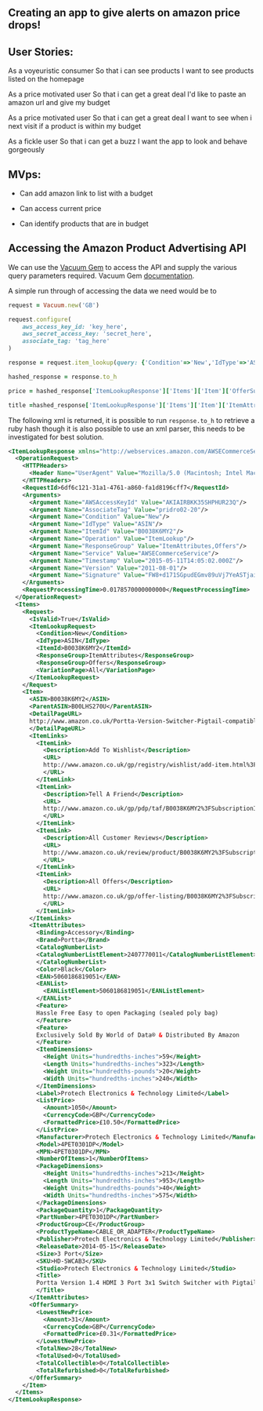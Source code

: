Creating an app to give alerts on amazon price drops!
-----

User Stories:
-----

As a voyeuristic consumer
So that i can see products
I want to see products listed on the homepage

As a price motivated user
So that i can get a great deal
I'd like to paste an amazon url and give my budget

As a price motivated user
So that i can get a great deal
I want to see when i next visit if a product is within my budget

As a fickle user
So that i can get a buzz
I want the app to look and behave gorgeously

MVps:
-----

  - Can add amazon link to list with a budget

  - Can access current price

  - Can identify products that are in budget

Accessing the Amazon Product Advertising API
-----

We can use the [Vacuum Gem](https://rubygems.org/gems/vacuum/versions/1.2.0) to access the API and supply the various query parameters required. Vacuum Gem [documentation](https://github.com/hakanensari/vacuum).

A simple run through of accessing the data we need would be to
```ruby
request = Vacuum.new('GB')

request.configure(
    aws_access_key_id: 'key_here',
    aws_secret_access_key: 'secret_here',
    associate_tag: 'tag_here'
)

response = request.item_lookup(query: {'Condition'=>'New','IdType'=>'ASIN','ItemId'=>'B0038K6MY2','Operation'=>'ItemLookup','ResponseGroup'=>'ItemAttributes,OfferSummary'})

hashed_response = response.to_h

price = hashed_response['ItemLookupResponse']['Items']['Item']['OfferSummary']['LowestNewPrice']['FormattedPrice']

title =hashed_response['ItemLookupResponse']['Items']['Item']['ItemAttributes']['Title']

```
The following xml is returned, it is possible to run `response.to_h` to retrieve a ruby hash though it is also possible to use an xml parser, this needs to be investigated for best solution.

```xml
<ItemLookupResponse xmlns="http://webservices.amazon.com/AWSECommerceService/2011-08-01">
  <OperationRequest>
    <HTTPHeaders>
      <Header Name="UserAgent" Value="Mozilla/5.0 (Macintosh; Intel Mac OS X 10_10_3) AppleWebKit/537.36 (KHTML, like Gecko) Chrome/42.0.2311.135 Safari/537.36"/>
    </HTTPHeaders>
    <RequestId>6df6c121-31a1-4761-a860-fa1d8196cff7</RequestId>
    <Arguments>
      <Argument Name="AWSAccessKeyId" Value="AKIAIRBKK35SHPHUR23Q"/>
      <Argument Name="AssociateTag" Value="pridro02-20"/>
      <Argument Name="Condition" Value="New"/>
      <Argument Name="IdType" Value="ASIN"/>
      <Argument Name="ItemId" Value="B0038K6MY2"/>
      <Argument Name="Operation" Value="ItemLookup"/>
      <Argument Name="ResponseGroup" Value="ItemAttributes,Offers"/>
      <Argument Name="Service" Value="AWSECommerceService"/>
      <Argument Name="Timestamp" Value="2015-05-11T14:05:02.000Z"/>
      <Argument Name="Version" Value="2011-08-01"/>
      <Argument Name="Signature" Value="FW8+d171SGpudEGmv89uVj7YeASTjaitz0ZM4fF85PY="/>
    </Arguments>
    <RequestProcessingTime>0.0178570000000000</RequestProcessingTime>
  </OperationRequest>
  <Items>
    <Request>
      <IsValid>True</IsValid>
      <ItemLookupRequest>
        <Condition>New</Condition>
        <IdType>ASIN</IdType>
        <ItemId>B0038K6MY2</ItemId>
        <ResponseGroup>ItemAttributes</ResponseGroup>
        <ResponseGroup>Offers</ResponseGroup>
        <VariationPage>All</VariationPage>
      </ItemLookupRequest>
    </Request>
    <Item>
      <ASIN>B0038K6MY2</ASIN>
      <ParentASIN>B00LHS270U</ParentASIN>
      <DetailPageURL>
      http://www.amazon.co.uk/Portta-Version-Switcher-Pigtail-compatible-Black/dp/B0038K6MY2%3Fpsc%3D1%26SubscriptionId%3DAKIAIRBKK35SHPHUR23Q%26tag%3Dpridro02-20%26linkCode%3Dxm2%26camp%3D2025%26creative%3D165953%26creativeASIN%3DB0038K6MY2
      </DetailPageURL>
      <ItemLinks>
        <ItemLink>
          <Description>Add To Wishlist</Description>
          <URL>
          http://www.amazon.co.uk/gp/registry/wishlist/add-item.html%3Fasin.0%3DB0038K6MY2%26SubscriptionId%3DAKIAIRBKK35SHPHUR23Q%26tag%3Dpridro02-20%26linkCode%3Dxm2%26camp%3D2025%26creative%3D12734%26creativeASIN%3DB0038K6MY2
          </URL>
        </ItemLink>
        <ItemLink>
          <Description>Tell A Friend</Description>
          <URL>
          http://www.amazon.co.uk/gp/pdp/taf/B0038K6MY2%3FSubscriptionId%3DAKIAIRBKK35SHPHUR23Q%26tag%3Dpridro02-20%26linkCode%3Dxm2%26camp%3D2025%26creative%3D12734%26creativeASIN%3DB0038K6MY2
          </URL>
        </ItemLink>
        <ItemLink>
          <Description>All Customer Reviews</Description>
          <URL>
          http://www.amazon.co.uk/review/product/B0038K6MY2%3FSubscriptionId%3DAKIAIRBKK35SHPHUR23Q%26tag%3Dpridro02-20%26linkCode%3Dxm2%26camp%3D2025%26creative%3D12734%26creativeASIN%3DB0038K6MY2
          </URL>
        </ItemLink>
        <ItemLink>
          <Description>All Offers</Description>
          <URL>
          http://www.amazon.co.uk/gp/offer-listing/B0038K6MY2%3FSubscriptionId%3DAKIAIRBKK35SHPHUR23Q%26tag%3Dpridro02-20%26linkCode%3Dxm2%26camp%3D2025%26creative%3D12734%26creativeASIN%3DB0038K6MY2
          </URL>
        </ItemLink>
      </ItemLinks>
      <ItemAttributes>
        <Binding>Accessory</Binding>
        <Brand>Portta</Brand>
        <CatalogNumberList>
        <CatalogNumberListElement>2407770011</CatalogNumberListElement>
        </CatalogNumberList>
        <Color>Black</Color>
        <EAN>5060186819051</EAN>
        <EANList>
          <EANListElement>5060186819051</EANListElement>
        </EANList>
        <Feature>
        Hassle Free Easy to open Packaging (sealed poly bag)
        </Feature>
        <Feature>
        Exclusively Sold By World of Data® & Distributed By Amazon
        </Feature>
        <ItemDimensions>
          <Height Units="hundredths-inches">59</Height>
          <Length Units="hundredths-inches">323</Length>
          <Weight Units="hundredths-pounds">20</Weight>
          <Width Units="hundredths-inches">240</Width>
        </ItemDimensions>
        <Label>Protech Electronics & Technology Limited</Label>
        <ListPrice>
          <Amount>1050</Amount>
          <CurrencyCode>GBP</CurrencyCode>
          <FormattedPrice>£10.50</FormattedPrice>
        </ListPrice>
        <Manufacturer>Protech Electronics & Technology Limited</Manufacturer>
        <Model>4PET0301DP</Model>
        <MPN>4PET0301DP</MPN>
        <NumberOfItems>1</NumberOfItems>
        <PackageDimensions>
          <Height Units="hundredths-inches">213</Height>
          <Length Units="hundredths-inches">953</Length>
          <Weight Units="hundredths-pounds">40</Weight>
          <Width Units="hundredths-inches">575</Width>
        </PackageDimensions>
        <PackageQuantity>1</PackageQuantity>
        <PartNumber>4PET0301DP</PartNumber>
        <ProductGroup>CE</ProductGroup>
        <ProductTypeName>CABLE_OR_ADAPTER</ProductTypeName>
        <Publisher>Protech Electronics & Technology Limited</Publisher>
        <ReleaseDate>2014-05-15</ReleaseDate>
        <Size>3 Port</Size>
        <SKU>HD-SWCAB3</SKU>
        <Studio>Protech Electronics & Technology Limited</Studio>
        <Title>
        Portta Version 1.4 HDMI 3 Port 3x1 Switch Switcher with Pigtail Full 1080p 3D and 4Kx2K compatible 1.3
        </Title>
      </ItemAttributes>
      <OfferSummary>
        <LowestNewPrice>
          <Amount>31</Amount>
          <CurrencyCode>GBP</CurrencyCode>
          <FormattedPrice>£0.31</FormattedPrice>
        </LowestNewPrice>
        <TotalNew>28</TotalNew>
        <TotalUsed>0</TotalUsed>
        <TotalCollectible>0</TotalCollectible>
        <TotalRefurbished>0</TotalRefurbished>
      </OfferSummary>
    </Item>
  </Items>
</ItemLookupResponse>
```